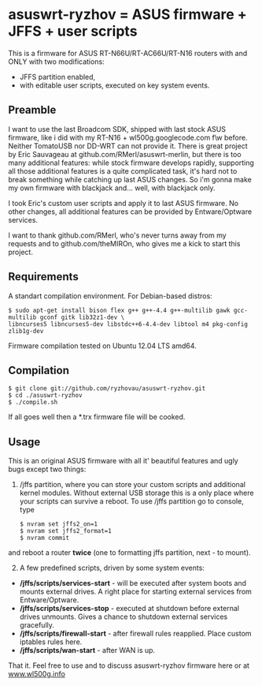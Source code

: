 asuswrt-ryzhov = ASUS firmware + JFFS + user scripts
==================================

This is a firmware for ASUS RT-N66U/RT-AC66U/RT-N16 routers with and ONLY with two modifications:

 * JFFS partition enabled,
 * with editable user scripts, executed on key system events.


Preamble
-----------------------

I want to use the last Broadcom SDK, shipped with last stock ASUS firmware, like i did with my RT-N16 + wl500g.googlecode.com f\w before. Neither TomatoUSB nor DD-WRT can not provide it. There is great project by Eric Sauvageau at github.com/RMerl/asuswrt-merlin, but there is too many additional features: while stock firmware develops rapidly, supporting all those additional features is a quite complicated task, it's hard not to break something while catching up last ASUS changes. So i'm gonna make my own firmware with blackjack and... well, with blackjack only.

I took Eric's custom user scripts and apply it to last ASUS firmware. No other changes, all additional features can be provided by Entware/Optware services.

I want to thank github.com/RMerl, who's never turns away from my requests and to github.com/theMIROn, who gives me a kick to start this project.


Requirements
-----------------------

A standart compilation environment. For Debian-based distros:

    $ sudo apt-get install bison flex g++ g++-4.4 g++-multilib gawk gcc-multilib gconf gitk lib32z1-dev \
    libncurses5 libncurses5-dev libstdc++6-4.4-dev libtool m4 pkg-config zlib1g-dev

Firmware compilation tested on Ubuntu 12.04 LTS amd64.


Compilation
-----------------------

    $ git clone git://github.com/ryzhovau/asuswrt-ryzhov.git
    $ cd ./asuswrt-ryzhov
    $ ./compile.sh

If all goes well then a *.trx firmware file will be cooked.


Usage
-----------------------

This is an original ASUS firmware with all it' beautiful features and ugly bugs except two things:

 1. /jffs partition, where you can store your custom scripts and additional kernel modules. Without external USB storage this is a only place where your scripts can survive a reboot. To use /jffs partition go to console, type

        $ nvram set jffs2_on=1
        $ nvram set jffs2_format=1
        $ nvram commit

and reboot a router __twice__ (one to formatting jffs partition, next - to mount). 

 2. A few predefined scripts, driven by some
system events:

 * __/jffs/scripts/services-start__ - will be executed after system boots and mounts external drives. A right place for starting external services from Entware/Optware.
 * __/jffs/scripts/services-stop__ - executed at shutdown before external drives unmounts. Gives a chance to shutdown external services gracefully.
 * __/jffs/scripts/firewall-start__ - after firewall rules reapplied. Place custom iptables rules here.
 * __/jffs/scripts/wan-start__ - after WAN is up. 


That it. Feel free to use and to discuss asuswrt-ryzhov firmware here or at www.wl500g.info
